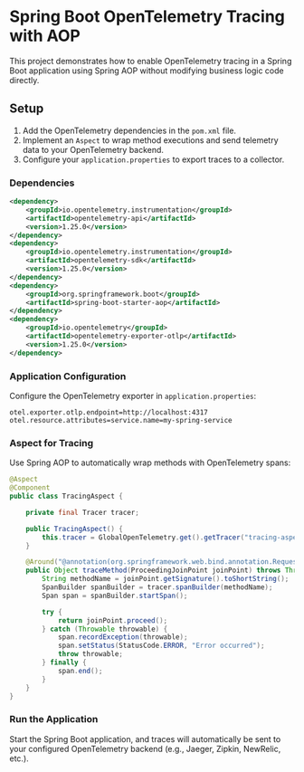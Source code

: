 # Spring Boot OpenTelemetry Tracing with AOP

This project demonstrates how to enable OpenTelemetry tracing in a Spring Boot application using Spring AOP without modifying business logic code directly.

## Setup

1. Add the OpenTelemetry dependencies in the `pom.xml` file.
2. Implement an `Aspect` to wrap method executions and send telemetry data to your OpenTelemetry backend.
3. Configure your `application.properties` to export traces to a collector.

### Dependencies

```xml
<dependency>
    <groupId>io.opentelemetry.instrumentation</groupId>
    <artifactId>opentelemetry-api</artifactId>
    <version>1.25.0</version>
</dependency>
<dependency>
    <groupId>io.opentelemetry.instrumentation</groupId>
    <artifactId>opentelemetry-sdk</artifactId>
    <version>1.25.0</version>
</dependency>
<dependency>
    <groupId>org.springframework.boot</groupId>
    <artifactId>spring-boot-starter-aop</artifactId>
</dependency>
<dependency>
    <groupId>io.opentelemetry</groupId>
    <artifactId>opentelemetry-exporter-otlp</artifactId>
    <version>1.25.0</version>
</dependency>
```

### Application Configuration

Configure the OpenTelemetry exporter in `application.properties`:

```properties
otel.exporter.otlp.endpoint=http://localhost:4317
otel.resource.attributes=service.name=my-spring-service
```

### Aspect for Tracing

Use Spring AOP to automatically wrap methods with OpenTelemetry spans:

```java
@Aspect
@Component
public class TracingAspect {

    private final Tracer tracer;

    public TracingAspect() {
        this.tracer = GlobalOpenTelemetry.get().getTracer("tracing-aspect");
    }

    @Around("@annotation(org.springframework.web.bind.annotation.RequestMapping) || execution(* com.example..*(..))")
    public Object traceMethod(ProceedingJoinPoint joinPoint) throws Throwable {
        String methodName = joinPoint.getSignature().toShortString();
        SpanBuilder spanBuilder = tracer.spanBuilder(methodName);
        Span span = spanBuilder.startSpan();

        try {
            return joinPoint.proceed();
        } catch (Throwable throwable) {
            span.recordException(throwable);
            span.setStatus(StatusCode.ERROR, "Error occurred");
            throw throwable;
        } finally {
            span.end();
        }
    }
}
```

### Run the Application

Start the Spring Boot application, and traces will automatically be sent to your configured OpenTelemetry backend (e.g., Jaeger, Zipkin, NewRelic, etc.).

